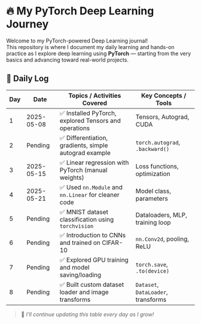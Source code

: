 # 🔥 My PyTorch Deep Learning Journey

Welcome to my PyTorch-powered Deep Learning journal!  
This repository is where I document my daily learning and hands-on practice as I explore deep learning using **PyTorch** — starting from the very basics and advancing toward real-world projects.


## 📅 Daily Log

| Day | Date       | Topics / Activities Covered                            | Key Concepts / Tools          |
|-----|------------|--------------------------------------------------------|-------------------------------|
| 1   | 2025-05-08 | ✅ Installed PyTorch, explored Tensors and operations  | Tensors, Autograd, CUDA       |
| 2   | Pending    | ✅ Differentiation, gradients, simple autograd example | `torch.autograd`, `.backward()`|
| 3   | 2025-05-15 | ✅ Linear regression with PyTorch (manual weights)     | Loss functions, optimization  |
| 4   | 2025-05-21 | ✅ Used `nn.Module` and `nn.Linear` for cleaner code   | Model class, parameters       |
| 5   | Pending    | ✅ MNIST dataset classification using `torchvision`    | Dataloaders, MLP, training loop|
| 6   | Pending    | ✅ Introduction to CNNs and trained on CIFAR-10        | `nn.Conv2d`, pooling, ReLU    |
| 7   | Pending    | ✅ Explored GPU training and model saving/loading      | `torch.save`, `.to(device)`   |
| 8   | Pending    | ✅ Built custom dataset loader and image transforms    | `Dataset`, `DataLoader`, transforms |

> 🧠 *I’ll continue updating this table every day as I grow!*
